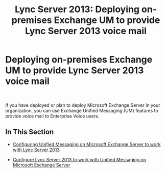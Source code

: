 ﻿---
title: 'Lync Server 2013: Deploying on-premises Exchange UM to provide Lync Server 2013 voice mail'
TOCTitle: Deploying on-premises Exchange UM to provide Lync Server 2013 voice mail
ms:assetid: 9673bd73-a3a3-425d-870f-04d801c6d0d5
ms:mtpsurl: https://technet.microsoft.com/en-us/library/Gg398768(v=OCS.15)
ms:contentKeyID: 48184859
ms.date: 07/23/2014
mtps_version: v=OCS.15
---

# Deploying on-premises Exchange UM to provide Lync Server 2013 voice mail

 


If you have deployed or plan to deploy Microsoft Exchange Server in your organization, you can use Exchange Unified Messaging (UM) features to provide voice mail to Enterprise Voice users.

## In This Section

  - [Configuring Unified Messaging on Microsoft Exchange Server to work with Lync Server 2013](lync-server-2013-configuring-unified-messaging-on-microsoft-exchange-server-to-work-with-lync-server.md)

  - [Configure Lync Server 2013 to work with Unified Messaging on Microsoft Exchange Server](lync-server-2013-configure-lync-server-2013-to-work-with-unified-messaging-on-microsoft-exchange-server.md)

